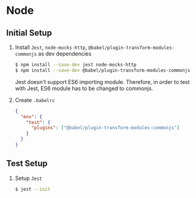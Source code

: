 # Node

## Initial Setup

1. Install `Jest`, `node-mocks-http`, `@babel/plugin-transform-modules-commonjs` as dev dependencies

   ```sh
   $ npm install --save-dev jest node-mocks-http
   $ npm install --save-dev @babel/plugin-transform-modules-commonjs
   ```

   Jest doesn't support ES6 importing module. Therefore, in order to test with Jest, ES6 module has to be changed to commonjs.

2. Create `.babelrc`

   ```json
   {
     "env": {
       "test": {
         "plugins": ["@babel/plugin-transform-modules-commonjs"]
       }
     }
   }
   ```

## Test Setup

1. Setup `Jest`

   ```sh
   $ jest --init
   ```
